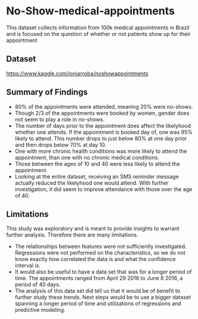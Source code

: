 # No-Show-medical-appointments
This dataset collects information from 100k medical appointments in Brazil and is focused on the question of whether or not patients show up for their appointment

## Dataset

https://www.kaggle.com/joniarroba/noshowappointments

## Summary of Findings

* 80% of the appointments were attended, meaning 20% were no-shows.
* Though 2/3 of the appointments were booked by women, gender does not seem to play a role in no-shows.
* The number of days prior to the appointment does affect the likelyhood whether one attends. If the appointment is booked day of, one was 95% likely to attend. This number drops to just below 80% at one day prior and then drops below 70% at day 10.
* One with more chronic health conditions was more likely to attend the appointment, than one with no chronic medical conditions.
* Those between the ages of 10 and 40 were less likely to attend the appointment.
* Looking at the entire dataset, receiving an SMS reminder message actually reduced the likelyhood one would attend. With further investigation, it did seem to improve attendance with those over the age of 40.

## Limitations
This study was exploratory and is meant to provide insights to warrant further analysis. Therefore there are many limitations.
* The relationships between features were not sufficiently investigated. Regressions were not performed on the characteristics, so we do not know exactly how correlated the data is and what the confidence interval is.
* It would also be useful to have a data set that was for a longer period of time. The appointments ranged from April 29 2016 to June 8 2016, a period of 40 days.
* The analysis of this data set did tell us that it would be of benefit to further study these trends. Next steps would be to use a bigger dataset spanning a longer period of time and utilizations of regressions and predictive modeling.
